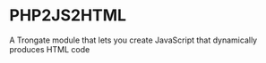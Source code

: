 # PHP2JS2HTML
A Trongate module that lets you create JavaScript that dynamically produces HTML code
